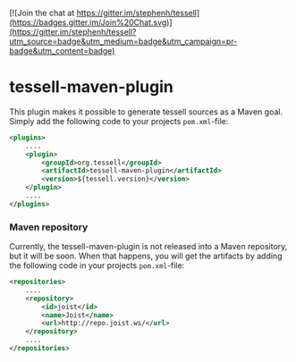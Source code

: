 
[![Join the chat at https://gitter.im/stephenh/tessell](https://badges.gitter.im/Join%20Chat.svg)](https://gitter.im/stephenh/tessell?utm_source=badge&utm_medium=badge&utm_campaign=pr-badge&utm_content=badge)

# tessell-maven-plugin
This plugin makes it possible to generate tessell sources as a Maven goal. Simply add the following code to your projects ```pom.xml```-file:
```xml
<plugins>
    ....
    <plugin>
        <groupId>org.tessell</groupId>
        <artifactId>tessell-maven-plugin</artifactId>
        <version>${tessell.version}</version>
    </plugin>
    ....
</plugins>
```

### Maven repository
Currently, the tessell-maven-plugin is not released into a Maven repository, but it will be soon. When that happens, you will get the artifacts by adding the following code in your projects ```pom.xml```-file:
```xml
<repositories>
    ....
    <repository>
        <id>joist</id>
        <name>Joist</name>
        <url>http://repo.joist.ws/</url>
    </repository>
    ....
</repositories>
```

